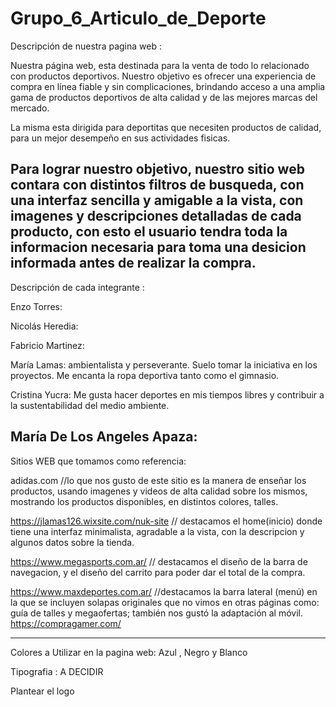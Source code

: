 # Grupo_6_Articulo_de_Deporte

Descripción de nuestra pagina web :

Nuestra página web, esta destinada para la venta de todo lo relacionado con productos deportivos. Nuestro objetivo es ofrecer una experiencia de compra en línea fiable y sin complicaciones, brindando acceso a una amplia gama de productos deportivos de alta calidad y de las mejores marcas del mercado.

La misma esta dirigida para deportitas que necesiten productos de calidad, para un mejor desempeño en sus actividades fisicas.

Para lograr nuestro objetivo, nuestro sitio web contara con distintos filtros de busqueda, con una interfaz sencilla y amigable a la vista, con imagenes y descripciones detalladas de cada producto, con esto el usuario tendra toda la informacion necesaria para toma una desicion informada antes de realizar la compra.
----------------------------------------------------------------------------------------

Descripción de cada integrante : 

Enzo Torres:

Nicolás Heredia:

Fabricio Martinez:

María Lamas: ambientalista y perseverante. Suelo tomar la iniciativa en los proyectos.
Me encanta la ropa deportiva tanto como el gimnasio.

Cristina Yucra: Me gusta hacer deportes en mis tiempos libres y contribuir a la sustentabilidad del medio ambiente.

María De Los Angeles Apaza:
------------------------------------------------------------------------------------

Sitios WEB que tomamos como referencia: 

adidas.com    //lo que nos gusto de este sitio es la manera de enseñar los productos, usando imagenes y videos de alta calidad sobre los mismos, mostrando los productos disponibles, en distintos colores, talles.

https://jlamas126.wixsite.com/nuk-site   // destacamos el home(inicio) donde tiene una interfaz minimalista, agradable a la vista, con la descripcion y algunos datos sobre la tienda.

https://www.megasports.com.ar/  // destacamos el diseño de la barra de navegacion, y el diseño del carrito para poder dar el total de la compra.

https://www.maxdeportes.com.ar/ //destacamos la barra lateral (menú) en la que se incluyen solapas originales que no vimos en otras páginas como: guía de talles
y megaofertas; también nos gustó la adaptación al móvil.
https://compragamer.com/







---------------------------------------------------------------------------------
Colores a Utilizar en la pagina web: Azul , Negro y Blanco
 
Tipografia :  A DECIDIR

Plantear el logo














